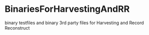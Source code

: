 # BinariesForHarvestingAndRR
binary testfiles and binary 3rd party files for Harvesting and Record Reconstruct
